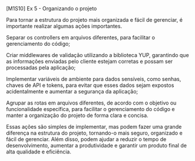 [M1S10] Ex 5 - Organizando o projeto

Para tornar a estrutura do projeto mais organizada e fácil de gerenciar, é importante realizar algumas ações importantes.



Separar os controllers em arquivos diferentes, para facilitar o gerenciamento do código;

Criar middlewares de validação utilizando a biblioteca YUP, garantindo que as informações enviadas pelo cliente estejam corretas e possam ser processadas pela aplicação;

Implementar variáveis de ambiente para dados sensíveis, como senhas, chaves de API e tokens, para evitar que esses dados sejam expostos acidentalmente e aumentar a segurança da aplicação;

Agrupar as rotas em arquivos diferentes, de acordo com o objetivo ou funcionalidade específica, para facilitar o gerenciamento do código e manter a organização do projeto de forma clara e concisa.

Essas ações são simples de implementar, mas podem fazer uma grande diferença na estrutura do projeto, tornando-o mais seguro, organizado e fácil de gerenciar. Além disso, podem ajudar a reduzir o tempo de desenvolvimento, aumentar a produtividade e garantir um produto final de alta qualidade e eficiência.